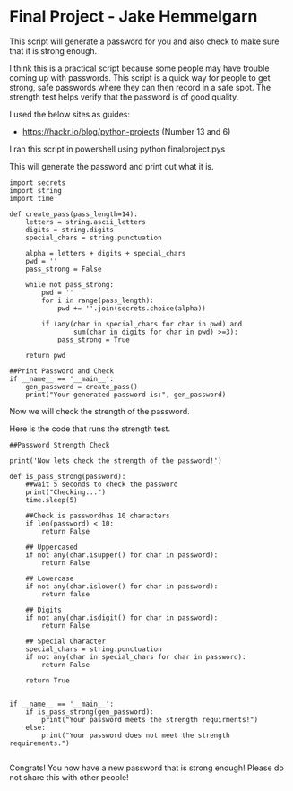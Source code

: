 # Final Project - Jake Hemmelgarn

This script will generate a password for you and also check to make sure that it is strong enough.

I think this is a practical script because some people may have trouble coming up with passwords. This script is a quick way for people to get strong, safe passwords where they can then record in a safe spot. The strength test helps verify that the password is of good quality.


I used the below sites as guides:

  -  https://hackr.io/blog/python-projects (Number 13 and 6)

I ran this script in powershell using python finalproject.pys


This will generate the password and print out what it is.
```
import secrets
import string
import time

def create_pass(pass_length=14):
	letters = string.ascii_letters
	digits = string.digits
	special_chars = string.punctuation
	
	alpha = letters + digits + special_chars
	pwd = ''
	pass_strong = False
	
	while not pass_strong:
		pwd = ''
		for i in range(pass_length):
			pwd += ''.join(secrets.choice(alpha))
			
		if (any(char in special_chars for char in pwd) and
				sum(char in digits for char in pwd) >=3):
			pass_strong = True
			
	return pwd
	
##Print Password and Check
if __name__ == '__main__':
	gen_password = create_pass()
	print("Your generated password is:", gen_password)

```

Now we will check the strength of the password.

Here is the code that runs the strength test.
```
##Password Strength Check

print('Now lets check the strength of the password!')

def is_pass_strong(password):
	##wait 5 seconds to check the password
	print("Checking...")
	time.sleep(5)

	##Check is passwordhas 10 characters
	if len(password) < 10:
		return False
		
	## Uppercased
	if not any(char.isupper() for char in password):
		return False
		
	## Lowercase
	if not any(char.islower() for char in password):
		return false
		
	## Digits
	if not any(char.isdigit() for char in password):
		return False
		
	## Special Character
	special_chars = string.punctuation
	if not any(char in special_chars for char in password):
		return False
		
	return True


if __name__ == '__main__':	
	if is_pass_strong(gen_password):
		print("Your password meets the strength requirments!")
	else:
		print("Your password does not meet the strength requirements.")
			
```

Congrats! You now have a new password that is strong enough! 
Please do not share this with other people!





